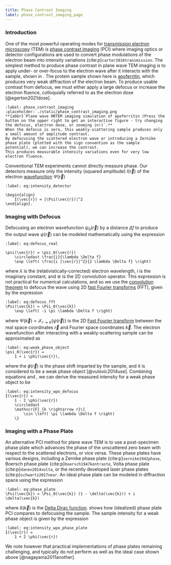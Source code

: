```yaml
---
title: Phase Contrast Imaging
label: phase_contrast_imaging_page
---
```


### Introduction

One of the most powerful operating modes for [transmission electron microscopy](wiki:Transmission_electron_microscopy) (TEM) is [phase contrast imaging](wiki:Phase-contrast_imaging) (PCI) where imaging optics or detector configurations are used to convert phase modulations of the electron beam into intensity variations {cite:p}`carter2016transmission`.
The simplest method to produce phase contrast in plane wave TEM imaging is to apply under- or over-focus to the electron wave after it interacts with the sample, shown in [](#phase_contrast_imaging).
The protein sample shown here is [apoferritin](https://www.rcsb.org/structure/8RQB), which produces very weak diffraction of the electron beam.
To produce usable contrast from defocus, we must either apply a large defocus or increase the electron fluence, colloquially referred to as the electron dose [@egerton2021dose]. 


```{figure} #app:phase_contrast_imaging
:label: phase_contrast_imaging
:placeholder: ./static/phase_contrast_imaging.png
**{abbr}`Plane wave HRTEM imaging simulation of apoferritin (Press the button on the upper right to get an interactive figure - try changing the defocus, electron dose, or zooming in!)`.**
When the defocus is zero, this weakly-scattering sample produces only a small amount of amplitude contrast.
By defocusing the scattered electron wave or introducing a Zernike phase plate (plotted with the sign convention as the sample potential), we can increase the contrast.
This produces measurable intensity variations even for very low electron fluence.
```

Conventional TEM experiments cannot directly measure phase.
Our detectors measure only the intensity (squared amplitude) $I(\vec{r})$  of the electron [wavefunction](wiki:Wave_function) $\Psi(\vec{r})$
```{math}
:label: eq:intensity_detector

\begin{align} 
	I(\vec{r}) = |\Psi(\vec{r})|^2
\end{align}.
```

### Imaging with Defocus


Defocusing an electron wavefunction $\psi_0(\vec{r})$ by a distance $\Delta f$ to produce the output wave $\psi(\vec{r})$ can be modeled mathematically using the expression
```{math}
:label: eq:defocus_real

\psi(\vec{r}) = \psi_0(\vec{r})
	\circledast \frac{i}{\lambda \Delta f}
	\exp \left( \frac{i |\vec{r}|^2}{2 \lambda \Delta f} \right)
```
where $\lambda$ is the (relativistically-corrected) electron wavelength, $i$ is the imaginary constant, and $\circledast$ is the 2D convolution operator.
This expression is not practical for numerical calculations, and so we use the [convolution theorem](wiki:Convolution_theorem) to defocus the wave using 2D [fast Fourier transforms](wiki:Fast_Fourier_transform) (FFT), given by the expression 
```{math}
:label: eq:defocus_fft
\Psi(\vec{k}) = \Psi_0(\vec{k})
	\exp \left( -i \pi \lambda \Delta f \right)
```
where $\Psi(\vec{k})= \mathscr{F}_{r \rightarrow k}\{\psi(\vec{r})\}$ is the 2D [Fast Fourier transform](wiki:Fast_Fourier_transform) between the real space coordinates $\vec{r}$ and Fourier space coordinates $\vec{k}$.
The electron wavefunction after interacting with a weakly-scattering sample can be approximated as
```{math}
:label: eq:weak_phase_object
\psi_0(\vec{r}) = 
	1 + i \phi(\vec{r}),
```
where the $\phi(\vec{r})$ is the phase shift imparted by the sample, and it is considered to be a weak phase object [@vulovic2014use]. Combining equations [](#eq:defocus_fft)
 and [](#eq:weak_phase_object), we can derive the measured intensity for a weak phase object to be
```{math}
:label: eq:intensity_wpo_defocus
I(\vec{r}) = 
	1 - 2 \phi(\vec{r}) 
	\circledast 
	\mathscr{F}_{k \rightarrow r}\{  
		\sin \left( \pi \lambda \Delta f \right)
	\}
```

### Imaging with a Phase Plate

An alternative PCI method for plane wave TEM is to use a post-specimen phase plate which advances the phase of the unscattered zero beam with respect to the scattered electrons, or vice versa.
These phase plates have various designs, including a Zernike phase plate {cite:p}`zernike1942phase`, Boersch phase plate {cite:p}`boersch1947kontraste`, Volta phase plate {cite:p}`danev2014volta`, or the recently developed laser phase plates {cite:p}`schwartz2017near`.
An ideal phase plate can be modeled in diffraction space using the expression
```{math}
:label: eq:phase_plate
\Psi(\vec{k}) = \Psi_0(\vec{k}) (1 - \delta(\vec{k})) + i \delta(\vec{k})
```
where $\delta(\vec{k})$ is the [Delta Dirac function](wiki:Dirac_delta_function).
[](#phase_contrast_imaging) shows how (idealized) phase plate PCI compares to defocusing the sample. The sample intensity for a weak phase object is given by the expression
```{math}
:label: eq:intensity_wpo_phase_plate
I(\vec{r}) = 
	1 + 2 \phi(\vec{r}) 
```

We note however that practical implementations of phase plates remaining challenging, and typically do not perform as well as the ideal case shown above [@nagayama2011another].


